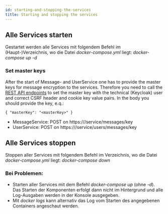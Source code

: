 ```yaml
---
id: starting-and-stopping-the-services
title: Starting and stopping the services
---
```

## Alle Services starten
Gestartet werden alle Services mit folgendem Befehl im (Haupt-)Verzeichnis, wo die Datei *docker-compose.yml* liegt: *docker-compose up -d*

### Set master keys
After the start of Message- and UserService one has to provide the master keys for message encryption to the services.
Therefore you need to call the [REST API endpoints](../backend/login-data-access-links.md) to set the master key with the technical (Keycloak) user and correct CSRF header and cookie key value pairs. In the body you should provide the key, e.q.:

``{
	"masterKey": "<masterKey>"
}``

* MessageService: POST on https://<host>/service/messages/key
* UserService: POST on https://<host>/service/users/messages/key

## Alle Services stoppen
Stoppen aller Services mit folgendem Befehl im Verzeichnis, wo die Datei *docker-compose.yml* liegt: *docker-compose down*

### Bei Problemen:
* Starten aller Services mit dem Befehl *docker-compose up* (ohne *-d*). Das Starten der Komponenten erfolgt dann nicht im Hintergrund und alle Log-Ausgaben werden in der Konsole ausgegeben.
* Mit *docker logs <containerName>* kann alternativ das Log vom Starten des angegebenen Containers angeschaut werden.